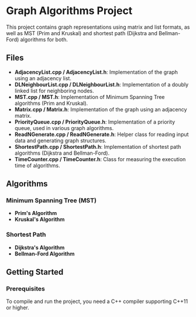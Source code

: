 # Graph Algorithms Project

This project contains graph representations using matrix and list formats, as well as MST (Prim and Kruskal) and shortest path (Dijkstra and Bellman-Ford) algorithms for both.

## Files

- **AdjacencyList.cpp / AdjacencyList.h**: Implementation of the graph using an adjacency list.
- **DLNeighbourList.cpp / DLNeighbourList.h**: Implementation of a doubly linked list for neighboring nodes.
- **MST.cpp / MST.h**: Implementation of Minimum Spanning Tree algorithms (Prim and Kruskal).
- **Matrix.cpp / Matrix.h**: Implementation of the graph using an adjacency matrix.
- **PriorityQueue.cpp / PriorityQueue.h**: Implementation of a priority queue, used in various graph algorithms.
- **ReadNGenerate.cpp / ReadNGenerate.h**: Helper class for reading input data and generating graph structures.
- **ShortestPath.cpp / ShortestPath.h**: Implementation of shortest path algorithms (Dijkstra and Bellman-Ford).
- **TimeCounter.cpp / TimeCounter.h**: Class for measuring the execution time of algorithms.

## Algorithms

### Minimum Spanning Tree (MST)
- **Prim's Algorithm**
- **Kruskal's Algorithm**

### Shortest Path
- **Dijkstra's Algorithm**
- **Bellman-Ford Algorithm**

## Getting Started

### Prerequisites

To compile and run the project, you need a C++ compiler supporting C++11 or higher.
